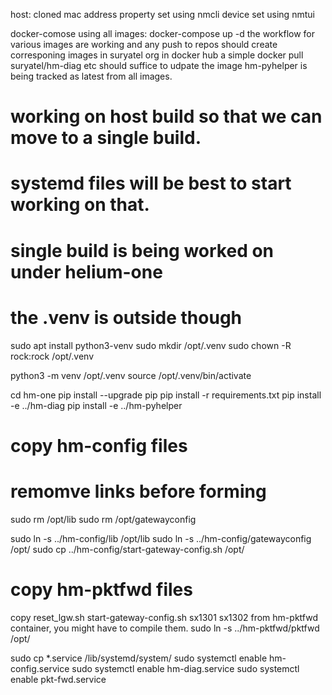 host:
cloned mac address property set using nmcli
device set using nmtui

docker-comose using all images:
docker-compose up -d
the workflow for various images are working and any push to repos should create corresponing images in suryatel org in docker hub
a simple docker pull suryatel/hm-diag etc should suffice to udpate the image
hm-pyhelper is being tracked as latest from all images.


# working on host build so that we can move to a single build.
# systemd files will be best to start working on that.
# single build is being worked on under helium-one
# the .venv is outside though
sudo apt install python3-venv
sudo mkdir /opt/.venv
sudo chown -R rock:rock /opt/.venv

python3 -m venv /opt/.venv
source /opt/.venv/bin/activate

cd hm-one
pip install --upgrade pip
pip install -r requirements.txt
pip install -e ../hm-diag
pip install -e ../hm-pyhelper

# copy hm-config files
# remomve links before forming
sudo rm /opt/lib
sudo rm /opt/gatewayconfig

sudo ln -s ../hm-config/lib /opt/lib
sudo ln -s ../hm-config/gatewayconfig /opt/
sudo cp ../hm-config/start-gateway-config.sh /opt/

# copy hm-pktfwd files
copy reset_lgw.sh  start-gateway-config.sh  sx1301  sx1302 from hm-pktfwd container, you might have to compile them.
sudo ln -s ../hm-pktfwd/pktfwd /opt/

sudo cp *.service /lib/systemd/system/
sudo systemctl enable hm-config.service
sudo systemctl enable hm-diag.service 
sudo systemctl enable pkt-fwd.service